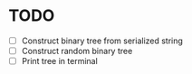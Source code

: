 # TODO

- [ ] Construct binary tree from serialized string
- [ ] Construct random binary tree
- [ ] Print tree in terminal
